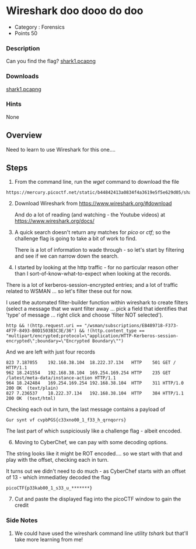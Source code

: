 # Wireshark doo dooo do doo
- Category : Forensics
- Points 50

### Description

Can you find the flag? [shark1.pcapng](https://mercury.picoctf.net/static/b44842413a0834f4a3619e5f5e629d05/shark1.pcapng)

### Downloads
[shark1.pcapng](./shark1.pcapng)

### Hints

None



## Overview

Need to learn to use Wireshark for this one....


## Steps

1. From the command line, run the *wget* command to download the file

```
https://mercury.picoctf.net/static/b44842413a0834f4a3619e5f5e629d05/shark1.pcapng

```

2. Download Wireshark from https://www.wireshark.org/#download

   And do a lot of reading (and watching - the Youtube videos) at https://www.wireshark.org/docs/


3. A quick search doesn't return any matches for *pico* or *ctf*; so the challenge flag is going to take a bit of work to find.

   There is a lot of information to wade through - so let's start by filtering and see if we can narrow down the search.

4. I started by looking at the http traffic - for no particular reason other than I sort-of-know-what-to-expect when looking at the records.

  There is a lot of kerberos-session-encrypted entries; and a lot of traffic related to WSMAN ... so let's filter these out for now.

  I used the automated filter-builder function within wireshark to create filters (select a message that we want filter away ... pick a field that identifies that 'type' of message ... right click and choose 'filter NOT selected').

```
http && !(http.request.uri == "/wsman/subscriptions/EB489718-F373-4F7F-8493-B0D1503B3C3E/36") && !(http.content_type == "multipart/encrypted;protocol=\"application/HTTP-Kerberos-session-encrypted\";boundary=\"Encrypted Boundary\"")
```

  And we are left with just four records
```
823	7.187055	192.168.38.104	18.222.37.134	HTTP	501	GET / HTTP/1.1
962	18.241554	192.168.38.104	169.254.169.254	HTTP	235	GET /latest/meta-data/instance-action HTTP/1.1
964	18.242484	169.254.169.254	192.168.38.104	HTTP	311	HTTP/1.0 200 OK  (text/plain)
827	7.236537	18.222.37.134	192.168.38.104	HTTP	384	HTTP/1.1 200 OK  (text/html)
```

  Checking each out in turn, the last message contains a payload of

```
Gur synt vf cvpbPGS{c33xno00_1_f33_h_qrnqorrs}
```

  The last part of which suspiciously like a challenge flag - albeit encoded.


6. Moving to CyberChef, we can pay with some decoding options.

  The string looks like it might be ROT encoded.... so we start with that and play with the offset, checking each in turn.

  It turns out we didn't need to do much - as CyberChef starts with an offset of 13 - which immediatley decoded the flag

```
picoCTF{p33kab00_1_s33_u_*******}
```


7. Cut and paste the displayed flag into the picoCTF window to gain the credit



### Side Notes

1. We could have used the wireshark command line utility *tshark* but that'll take more learning from me!
